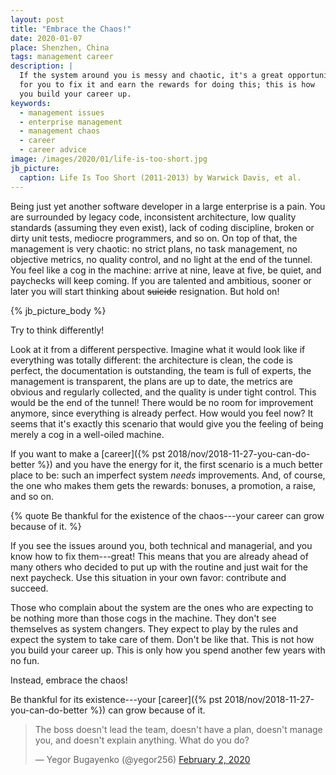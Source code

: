 ```yaml
---
layout: post
title: "Embrace the Chaos!"
date: 2020-01-07
place: Shenzhen, China
tags: management career
description: |
  If the system around you is messy and chaotic, it's a great opportunity
  for you to fix it and earn the rewards for doing this; this is how
  you build your career up.
keywords:
  - management issues
  - enterprise management
  - management chaos
  - career
  - career advice
image: /images/2020/01/life-is-too-short.jpg
jb_picture:
  caption: Life Is Too Short (2011-2013) by Warwick Davis, et al.
---
```


Being just yet another software developer in a large enterprise is a pain. You are surrounded
by legacy code, inconsistent architecture, low quality standards (assuming they even exist),
lack of coding discipline, broken or dirty unit tests, mediocre programmers, and so on. On top of
that, the management is very chaotic: no strict plans, no task
management, no objective metrics, no quality control, and no light at the
end of the tunnel. You feel like a cog in the machine: arrive at nine,
leave at five, be quiet, and paychecks will keep coming.
If you are talented and ambitious, sooner or later you will
start thinking about ~~suicide~~ resignation. But hold on!

<!--more-->

{% jb_picture_body %}

Try to think differently!

Look at it from a different perspective. Imagine what it would look like if everything was
totally different: the architecture is clean, the code is perfect,
the documentation is outstanding, the team is full of experts,
the management is transparent, the plans are up to date, the metrics are
obvious and regularly collected, and the quality is under tight control.
This would be the end of the tunnel! There would be no room for improvement
anymore, since everything is already perfect. How would you feel now?
It seems that it's exactly this scenario that would give you the feeling of being
merely a cog in a well-oiled machine.

If you want to make a [career]({% pst 2018/nov/2018-11-27-you-can-do-better %})
and you have the energy for it,
the first scenario is a much better place to be: such an imperfect system _needs_
improvements. And, of course, the one who makes them
gets the rewards: bonuses, a promotion, a raise, and so on.

{% quote Be thankful for the existence of the chaos---your career can grow because of it. %}

If you see the issues around you, both technical and managerial, and you
know how to fix them---great! This means that you are already ahead
of many others who decided to put up with the routine and just wait
for the next paycheck. Use this situation in your own favor: contribute and succeed.

Those who complain about the system are the ones who are expecting
to be nothing more than those cogs in the machine. They don't see themselves as
system changers. They expect to play by the rules and expect the system to take care of them.
Don't be like that. This is not how you build your career up. This is only
how you spend another few years with no fun.

Instead, embrace the chaos!

Be thankful for its existence---your
[career]({% pst 2018/nov/2018-11-27-you-can-do-better %}) can grow because of it.

<blockquote class="twitter-tweet"><p lang="en" dir="ltr">The boss doesn&#39;t lead the team, doesn&#39;t have a plan, doesn&#39;t manage you, and doesn&#39;t explain anything. What do you do?</p>&mdash; Yegor Bugayenko (@yegor256) <a href="https://twitter.com/yegor256/status/1223864080135376897?ref_src=twsrc%5Etfw">February 2, 2020</a></blockquote> <script async src="https://platform.twitter.com/widgets.js" charset="utf-8"></script>
